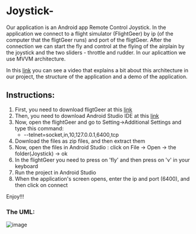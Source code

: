 # Joystick-

Our application is an Android app Remote Control Joystick.
In the application we connect to a flight simulator (FlightGeer) by ip (of the computer that the fligtGeer runs) and port of the fligtGeer.
After the connection we can start the fly and control at the flying of the airplain by the joystick and the two sliders - throttle 
and rudder.
In our aplicattion we use MVVM architecture. 

In this [link](https://youtu.be/qwIGTnreLnA) you can see a video that explains a bit about this architecture in our project, 
the structure of the application and a demo of the application.

## Instructions:
1. First, you need to download fligtGeer at this [link](https://www.flightgear.org/)
2. Then, you need to download Android Studio IDE at this [link](https://developer.android.com/studio)
3. Now, open the flightGeer and go to Setting->Additional Settings and type this command:
   * --telnet=socket,in,10,127.0.0.1,6400,tcp
4. Download the files as zip files, and then extract them
4. Now, open the files in Android Studio : click on File -> Open -> the folder(Joystick) -> ok
6. In the flightGeer you need to press on 'fly' and then press on 'v' in your keyboard
7. Run the project in Android Studio
6. When the application's screen opens, enter the ip and port (6400), and then click on connect

Enjoy!!!

### The UML:

![image](![image](https://user-images.githubusercontent.com/73199918/123543247-2ef68800-d756-11eb-8182-c9f4a53b0b8b.png)
)

